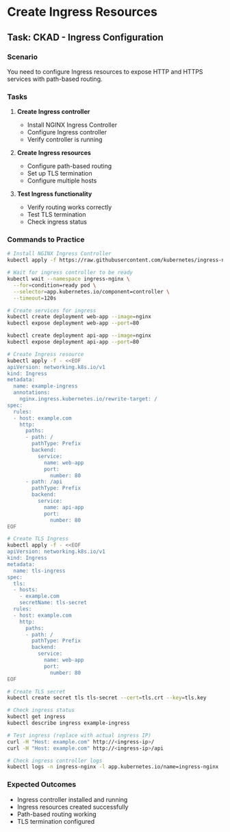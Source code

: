 # Create Ingress Resources

## Task: CKAD - Ingress Configuration

### Scenario
You need to configure Ingress resources to expose HTTP and HTTPS services with path-based routing.

### Tasks
1. **Create Ingress controller**
   - Install NGINX Ingress Controller
   - Configure Ingress controller
   - Verify controller is running

2. **Create Ingress resources**
   - Configure path-based routing
   - Set up TLS termination
   - Configure multiple hosts

3. **Test Ingress functionality**
   - Verify routing works correctly
   - Test TLS termination
   - Check ingress status

### Commands to Practice
```bash
# Install NGINX Ingress Controller
kubectl apply -f https://raw.githubusercontent.com/kubernetes/ingress-nginx/controller-v1.8.1/deploy/static/provider/cloud/deploy.yaml

# Wait for ingress controller to be ready
kubectl wait --namespace ingress-nginx \
  --for=condition=ready pod \
  --selector=app.kubernetes.io/component=controller \
  --timeout=120s

# Create services for ingress
kubectl create deployment web-app --image=nginx
kubectl expose deployment web-app --port=80

kubectl create deployment api-app --image=nginx
kubectl expose deployment api-app --port=80

# Create Ingress resource
kubectl apply -f - <<EOF
apiVersion: networking.k8s.io/v1
kind: Ingress
metadata:
  name: example-ingress
  annotations:
    nginx.ingress.kubernetes.io/rewrite-target: /
spec:
  rules:
  - host: example.com
    http:
      paths:
      - path: /
        pathType: Prefix
        backend:
          service:
            name: web-app
            port:
              number: 80
      - path: /api
        pathType: Prefix
        backend:
          service:
            name: api-app
            port:
              number: 80
EOF

# Create TLS Ingress
kubectl apply -f - <<EOF
apiVersion: networking.k8s.io/v1
kind: Ingress
metadata:
  name: tls-ingress
spec:
  tls:
  - hosts:
    - example.com
    secretName: tls-secret
  rules:
  - host: example.com
    http:
      paths:
      - path: /
        pathType: Prefix
        backend:
          service:
            name: web-app
            port:
              number: 80
EOF

# Create TLS secret
kubectl create secret tls tls-secret --cert=tls.crt --key=tls.key

# Check ingress status
kubectl get ingress
kubectl describe ingress example-ingress

# Test ingress (replace with actual ingress IP)
curl -H "Host: example.com" http://<ingress-ip>/
curl -H "Host: example.com" http://<ingress-ip>/api

# Check ingress controller logs
kubectl logs -n ingress-nginx -l app.kubernetes.io/name=ingress-nginx
```

### Expected Outcomes
- Ingress controller installed and running
- Ingress resources created successfully
- Path-based routing working
- TLS termination configured
